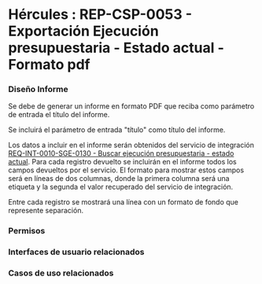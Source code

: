 # Hércules : REP\-CSP\-0053 \- Exportación Ejecución presupuestaria \- Estado actual \- Formato pdf







### Diseño Informe

Se debe de generar un informe en formato PDF que reciba como parámetro de entrada el título del informe. 

Se incluirá el parámetro de entrada "título" como título del informe.

Los datos a incluir en el informe serán obtenidos del servicio de integración [REQ\-INT\-0010\-SGE\-0130 \- Buscar ejecución presupuestaria \- estado actual](/hercules/sgi-sistema-de-gestion-de-investigacion/requisitos-y-analisis-funcional/analisis-funcional-sgi-hercules/gen-aspectos-generales/int-requisitos-de-integracion/req-int-0010-sge-integracion-con-sistema-de-gestion-economica/req-int-0010-sge-0130-buscar-ejecucion-presupuestaria-estado-actual.md "/hercules/sgi-sistema-de-gestion-de-investigacion/requisitos-y-analisis-funcional/analisis-funcional-sgi-hercules/gen-aspectos-generales/int-requisitos-de-integracion/req-int-0010-sge-integracion-con-sistema-de-gestion-economica/req-int-0010-sge-0130-buscar-ejecucion-presupuestaria-estado-actual.md"). Para cada registro devuelto se incluirán en el informe todos los campos devueltos por el servicio. El formato para mostrar estos campos será en líneas de dos columnas, donde la primera columna será una etiqueta y la segunda el valor recuperado del servicio de integración.

Entre cada registro se mostrará una línea con un formato de fondo que represente separación.

### Permisos

  








### Interfaces de usuario relacionados







### Casos de uso relacionados









